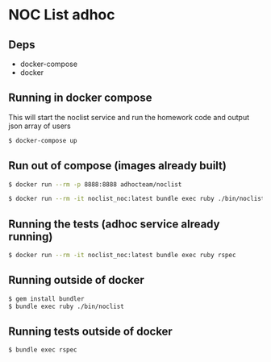 # NOC List adhoc

## Deps

* docker-compose
* docker

## Running in docker compose

This will start the noclist service and run the homework code and output
json array of users

```bash
$ docker-compose up
```

## Run out of compose (images already built)
```bash
$ docker run --rm -p 8888:8888 adhocteam/noclist

$ docker run --rm -it noclist_noc:latest bundle exec ruby ./bin/noclist
```

## Running the tests (adhoc service already running)
```bash
$ docker run --rm -it noclist_noc:latest bundle exec ruby rspec
```

## Running outside of docker
```bash
$ gem install bundler
$ bundle exec ruby ./bin/noclist
```

## Running tests outside of docker
```bash
$ bundle exec rspec
```

